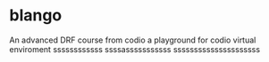 # blango
An advanced DRF course from codio a playground for codio virtual enviroment
ssssssssssss
ssssasssssssssss
sssssssssssssssssssss